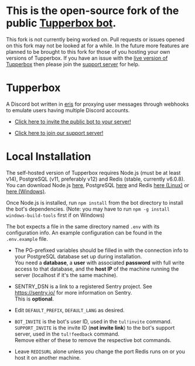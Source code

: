 # This is the open-source fork of the public [Tupperbox bot](https://discord.com/oauth2/authorize?client_id=431544605209788416&scope=bot&permissions=536996928).
This fork is not currently being worked on. Pull requests or issues opened on this fork may not be looked at for a while. In the future more features are planned to be brought to this fork for those of you hosting your own versions of Tupperbox.
If you have an issue with the [live version of Tupperbox](https://discord.com/oauth2/authorize?client_id=431544605209788416&scope=bot&permissions=536996928) then please join the [support server](https://discord.com/invite/rHxMbt2) for help.

# Tupperbox
A Discord bot written in [eris](https://github.com/abalabahaha/eris) for proxying user messages through webhooks to emulate users having multiple Discord accounts.

* [Click here to invite the public bot to your server!](https://discord.com/oauth2/authorize?client_id=431544605209788416&scope=bot&permissions=536996928)

* [Click here to join our support server!](https://discord.com/invite/rHxMbt2)

# Local Installation
The self-hosted version of Tupperbox requires Node.js (must be at least v14), PostgreSQL (v11, preferably v12) and Redis (stable, currently v6.0.8). You can download Node.js [here](https://nodejs.org/en/download/), PostgreSQL [here](https://www.postgresql.org/download/) and Redis [here (Linux)](https://redis.io/download) or [here (Windows)](https://www.memurai.com/).

Once Node.js is installed, run `npm install` from the bot directory to install the bot's dependencies. (Note: you may have to run `npm -g install windows-build-tools` first if on Windows)

The bot expects a file in the same directory named `.env` with its configuration info. An example configuration can be found in the `.env.example` file.

* The PG-prefixed variables should be filled in with the connection info to your PostgreSQL database set up during installation. <br> You need a **database**, a **user** with associated **password** with full write access to that database, and the **host IP** of the machine running the server (localhost if it's the same machine).

* SENTRY_DSN is a link to a registered Sentry project. See https://sentry.io/ for more information on Sentry. <br> This is **optional**.

* Edit `DEFAULT_PREFIX`, `DEFAULT_LANG` as desired.

* `BOT_INVITE` is the bot's user ID, used in the `tul!invite` command. `SUPPORT_INVITE` is the invite ID (**not invite link**) to the bot's support server, used in the `tul!feedback` command. <br> Remove either of these to remove the respective bot commands.

* Leave `REDISURL` alone unless you change the port Redis runs on or you host it on another machine.
